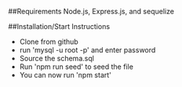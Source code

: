 ##Requirements
Node.js, Express.js, and sequelize

##Installation/Start Instructions

* Clone from github
* run 'mysql -u root -p' and enter password
* Source the schema.sql
* Run 'npm run seed' to seed the file
* You can now run 'npm start'